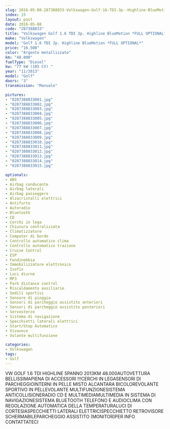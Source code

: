 ```yaml
---
slug: 2016-05-08-287388833-Volkswagen-Golf-16-TDI-3p--Highline-BlueMotion-*FULL-OPTIONAL*
index: 15
layout: post
date: 2016-05-08
code: "287388833"
title: "Volkswagen Golf 1.6 TDI 3p. Highline BlueMotion *FULL OPTIONAL*"
make: "Volkswagen"
model: "Golf 1.6 TDI 3p. Highline BlueMotion *FULL OPTIONAL*"
price: "16.500"
color: "Argento metallizzato"
km: "48.000"
fuelType: "Diesel"
kw: "77 kW (105 CV) "
year: "11/2013"
model: "Golf"
doors: "3"
transmission: "Manuale"

pictures:
- "0287388833001.jpg"
- "0287388833002.jpg"
- "0287388833003.jpg"
- "0287388833004.jpg"
- "0287388833005.jpg"
- "0287388833006.jpg"
- "0287388833007.jpg"
- "0287388833008.jpg"
- "0287388833009.jpg"
- "0287388833010.jpg"
- "0287388833011.jpg"
- "0287388833012.jpg"
- "0287388833013.jpg"
- "0287388833014.jpg"
- "0287388833015.jpg"

optionals:
- ABS
- Airbag conducente
- Airbag laterali
- Airbag passeggero
- Alzacristalli elettrici
- Antifurto
- Autoradio
- Bluetooth
- CD
- Cerchi in lega
- Chiusura centralizzata
- Climatizzatore
- Computer di bordo
- Controllo automatico clima
- Controllo automatico trazione
- Cruise Control
- ESP
- Fendinebbia
- Immobilizzatore elettronico
- Isofix
- Luci diurne
- MP3
- Park distance control
- Riscaldamento ausiliario
- Sedili sportivi
- Sensore di pioggia
- Sensori di parcheggio assistito anteriori
- Sensori di parcheggio assistito posteriori
- Servosterzo
- Sistema di navigazione
- Specchietti laterali elettrici
- Start/Stop Automatico
- Vivavoce
- Volante multifunzione

categories:
- Volkswagen
tags:
- Golf
---
```

VW GOLF 1.6 TDI HIGHLINE 5PANNO 2013KM 48.000AUTOVETTURA BELLISSIMAPIENA DI ACCESSORI !!!CERCHI IN LEGASENSORI DI PARCHEGGIOINTERNI IN PELLE MISTO ALCANTARA BICOLOREVOLANTE SPORTIVO IN PELLEVOLANTE MULTIFUNZIONESISTEMA ANTICOLLISIONERADIO CD E MULTIMEDIAMULTIMEDIA IN SISTEMA DI NAVIGAZIONESISTEMA BLUETOOTH TELEFONO E AUDIOCLIMA CON REGOLAZIONE AUTOMATICA DELLA TEMPERATURALUCI DI CORTESIASPECCHIETTI LATERALI ELETTRICISPECCHIETTO RETROVISORE SCHERMABILEPARCHEGGIO ASSISTITO (MONITOR)PER INFO CONTATTATECI